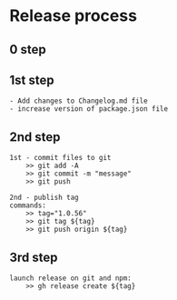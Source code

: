 

# Release process

## 0 step	

## 1st step
	
	- Add changes to Changelog.md file
	- increase version of package.json file

## 2nd step
	
	1st - commit files to git
		>> git add -A
		>> git commit -m "message"
		>> git push

	2nd - publish tag
	commands:
		>> tag="1.0.56"
		>> git tag ${tag}
		>> git push origin ${tag}

## 3rd step
	
	launch release on git and npm:
		>> gh release create ${tag}
